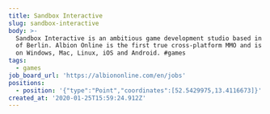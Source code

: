 ```yaml
---
title: Sandbox Interactive
slug: sandbox-interactive
body: >-
  Sandbox Interactive is an ambitious game development studio based in the heart
  of Berlin. Albion Online is the first true cross-platform MMO and is playable
  on Windows, Mac, Linux, iOS and Android. #games 
tags:
  - games
job_board_url: 'https://albiononline.com/en/jobs'
positions:
  - position: '{"type":"Point","coordinates":[52.5429975,13.4116673]}'
created_at: '2020-01-25T15:59:24.912Z'
---
```


